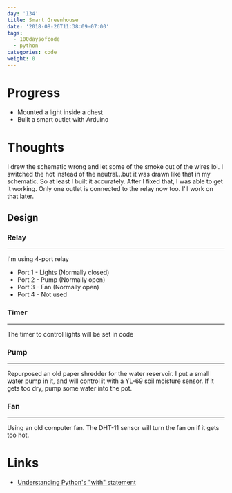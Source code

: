 ```yaml
---
day: '134'
title: Smart Greenhouse
date: '2018-08-26T11:38:09-07:00'
tags:
  - 100daysofcode
  - python
categories: code
weight: 0
---
```

# Progress
- Mounted a light inside a chest
- Built a smart outlet with Arduino 

# Thoughts
I drew the schematic wrong and let some of the smoke out of the wires lol. I switched the hot instead of the neutral...but it was drawn like that in my schematic. So at least I built it accurately. After I fixed that, I was able to get it working. Only one outlet is connected to the relay now too. I'll work on that later. 

## Design
### Relay
<hr>

I'm using 4-port relay
- Port 1 - Lights (Normally closed)
- Port 2 - Pump (Normally open)
- Port 3 - Fan (Normally open)
- Port 4 - Not used

### Timer
<hr>
The timer to control lights will be set in code

### Pump
<hr>
Repurposed an old paper shredder for the water reservoir. I put a small water pump in it, and will control it with a YL-69 soil moisture sensor. If it gets too dry, pump some water into the pot.

### Fan
<hr>
Using an old computer fan. The DHT-11 sensor will turn the fan on if it gets too hot. 

# Links
- [Understanding Python's "with" statement](http://effbot.org/zone/python-with-statement.htm)
